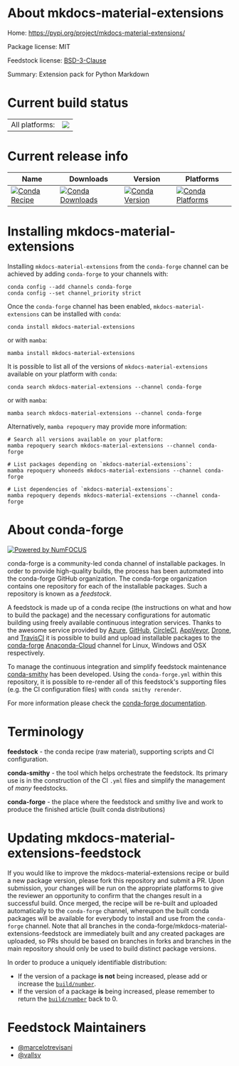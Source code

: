 About mkdocs-material-extensions
================================

Home: https://pypi.org/project/mkdocs-material-extensions/

Package license: MIT

Feedstock license: [BSD-3-Clause](https://github.com/conda-forge/mkdocs-material-extensions-feedstock/blob/master/LICENSE.txt)

Summary: Extension pack for Python Markdown

Current build status
====================


<table><tr><td>All platforms:</td>
    <td>
      <a href="https://dev.azure.com/conda-forge/feedstock-builds/_build/latest?definitionId=9820&branchName=master">
        <img src="https://dev.azure.com/conda-forge/feedstock-builds/_apis/build/status/mkdocs-material-extensions-feedstock?branchName=master">
      </a>
    </td>
  </tr>
</table>

Current release info
====================

| Name | Downloads | Version | Platforms |
| --- | --- | --- | --- |
| [![Conda Recipe](https://img.shields.io/badge/recipe-mkdocs--material--extensions-green.svg)](https://anaconda.org/conda-forge/mkdocs-material-extensions) | [![Conda Downloads](https://img.shields.io/conda/dn/conda-forge/mkdocs-material-extensions.svg)](https://anaconda.org/conda-forge/mkdocs-material-extensions) | [![Conda Version](https://img.shields.io/conda/vn/conda-forge/mkdocs-material-extensions.svg)](https://anaconda.org/conda-forge/mkdocs-material-extensions) | [![Conda Platforms](https://img.shields.io/conda/pn/conda-forge/mkdocs-material-extensions.svg)](https://anaconda.org/conda-forge/mkdocs-material-extensions) |

Installing mkdocs-material-extensions
=====================================

Installing `mkdocs-material-extensions` from the `conda-forge` channel can be achieved by adding `conda-forge` to your channels with:

```
conda config --add channels conda-forge
conda config --set channel_priority strict
```

Once the `conda-forge` channel has been enabled, `mkdocs-material-extensions` can be installed with `conda`:

```
conda install mkdocs-material-extensions
```

or with `mamba`:

```
mamba install mkdocs-material-extensions
```

It is possible to list all of the versions of `mkdocs-material-extensions` available on your platform with `conda`:

```
conda search mkdocs-material-extensions --channel conda-forge
```

or with `mamba`:

```
mamba search mkdocs-material-extensions --channel conda-forge
```

Alternatively, `mamba repoquery` may provide more information:

```
# Search all versions available on your platform:
mamba repoquery search mkdocs-material-extensions --channel conda-forge

# List packages depending on `mkdocs-material-extensions`:
mamba repoquery whoneeds mkdocs-material-extensions --channel conda-forge

# List dependencies of `mkdocs-material-extensions`:
mamba repoquery depends mkdocs-material-extensions --channel conda-forge
```


About conda-forge
=================

[![Powered by
NumFOCUS](https://img.shields.io/badge/powered%20by-NumFOCUS-orange.svg?style=flat&colorA=E1523D&colorB=007D8A)](https://numfocus.org)

conda-forge is a community-led conda channel of installable packages.
In order to provide high-quality builds, the process has been automated into the
conda-forge GitHub organization. The conda-forge organization contains one repository
for each of the installable packages. Such a repository is known as a *feedstock*.

A feedstock is made up of a conda recipe (the instructions on what and how to build
the package) and the necessary configurations for automatic building using freely
available continuous integration services. Thanks to the awesome service provided by
[Azure](https://azure.microsoft.com/en-us/services/devops/), [GitHub](https://github.com/),
[CircleCI](https://circleci.com/), [AppVeyor](https://www.appveyor.com/),
[Drone](https://cloud.drone.io/welcome), and [TravisCI](https://travis-ci.com/)
it is possible to build and upload installable packages to the
[conda-forge](https://anaconda.org/conda-forge) [Anaconda-Cloud](https://anaconda.org/)
channel for Linux, Windows and OSX respectively.

To manage the continuous integration and simplify feedstock maintenance
[conda-smithy](https://github.com/conda-forge/conda-smithy) has been developed.
Using the ``conda-forge.yml`` within this repository, it is possible to re-render all of
this feedstock's supporting files (e.g. the CI configuration files) with ``conda smithy rerender``.

For more information please check the [conda-forge documentation](https://conda-forge.org/docs/).

Terminology
===========

**feedstock** - the conda recipe (raw material), supporting scripts and CI configuration.

**conda-smithy** - the tool which helps orchestrate the feedstock.
                   Its primary use is in the construction of the CI ``.yml`` files
                   and simplify the management of *many* feedstocks.

**conda-forge** - the place where the feedstock and smithy live and work to
                  produce the finished article (built conda distributions)


Updating mkdocs-material-extensions-feedstock
=============================================

If you would like to improve the mkdocs-material-extensions recipe or build a new
package version, please fork this repository and submit a PR. Upon submission,
your changes will be run on the appropriate platforms to give the reviewer an
opportunity to confirm that the changes result in a successful build. Once
merged, the recipe will be re-built and uploaded automatically to the
`conda-forge` channel, whereupon the built conda packages will be available for
everybody to install and use from the `conda-forge` channel.
Note that all branches in the conda-forge/mkdocs-material-extensions-feedstock are
immediately built and any created packages are uploaded, so PRs should be based
on branches in forks and branches in the main repository should only be used to
build distinct package versions.

In order to produce a uniquely identifiable distribution:
 * If the version of a package **is not** being increased, please add or increase
   the [``build/number``](https://docs.conda.io/projects/conda-build/en/latest/resources/define-metadata.html#build-number-and-string).
 * If the version of a package **is** being increased, please remember to return
   the [``build/number``](https://docs.conda.io/projects/conda-build/en/latest/resources/define-metadata.html#build-number-and-string)
   back to 0.

Feedstock Maintainers
=====================

* [@marcelotrevisani](https://github.com/marcelotrevisani/)
* [@vallsv](https://github.com/vallsv/)


